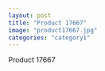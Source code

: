 ```yaml
---
layout: post
title: "Product 17667"
image: "product17667.jpg"
categories: "category1"
---
```

Product 17667
